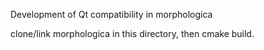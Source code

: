 Development of Qt compatibility in morphologica

clone/link morphologica in this directory, then cmake build.
